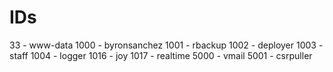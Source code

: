 # IDs

33 - www-data
1000 - byronsanchez
1001 - rbackup
1002 - deployer
1003 - staff
1004 - logger
1016 - joy
1017 - realtime
5000 - vmail
5001 - csrpuller
